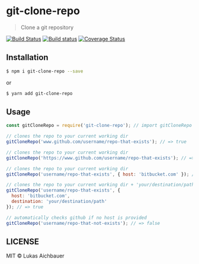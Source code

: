 # git-clone-repo

> Clone a git repository

[![Build Status](https://travis-ci.org/aichbauer/node-git-clone-repo.svg?branch=master)](https://travis-ci.org/aichbauer/node-git-clone-repo)
[![Build status](https://ci.appveyor.com/api/projects/status/yk51yh1t7c2sworc?svg=true)](https://ci.appveyor.com/project/aichbauer/node-git-clone-repo)
[![Coverage Status](https://coveralls.io/repos/github/aichbauer/node-git-clone-repo/badge.svg?branch=master)](https://coveralls.io/github/aichbauer/node-git-clone-repo?branch=master)

## Installation

```sh
$ npm i git-clone-repo --save
```

or

```sh
$ yarn add git-clone-repo
```

## Usage

```js
const gitCloneRepo = require('git-clone-repo'); // import gitCloneRepo from 'git-clone-repo'

// clones the repo to your current working dir
gitCloneRepo('www.github.com/username/repo-that-exists'); // => true

// clones the repo to your current working dir
gitCloneRepo('https://www.github.com/username/repo-that-exists'); // => true

// clones the repo to your current working dir
gitCloneRepo('username/repo-that-exists', { host: 'bitbucket.com' }); // => true

// clones the repo to your current working dir + 'your/destination/path'
gitCloneRepo('username/repo-that-exists', { 
  host: 'bitbucket.com', 
  destination: 'your/destination/path' 
}); // => true

// automatically checks github if no host is provided
gitCloneRepo('username/repo-that-not-exists'); // => false
```

## LICENSE

MIT © Lukas Aichbauer

